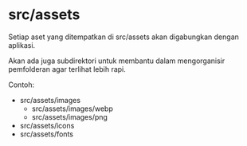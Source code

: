 # src/assets

Setiap aset yang ditempatkan di src/assets akan digabungkan dengan aplikasi.

Akan ada juga subdirektori untuk membantu dalam mengorganisir pemfolderan agar terlihat lebih rapi.

Contoh:

- src/assets/images
  - src/assets/images/webp
  - src/assets/images/png
- src/assets/icons
- src/assets/fonts
